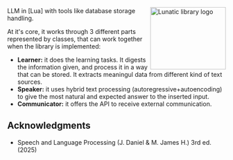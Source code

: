 <img src="[/doc/logo.png](https://media-hosting.imagekit.io/aa314951557d42df/Lunatic-logo-v5.png?Expires=1838676681&Key-Pair-Id=K2ZIVPTIP2VGHC&Signature=I~YpFx92zWoRjnafSU0905HlBistP-48yCRTR38RglBw~vRMgfzyg8CdJSRRR9bJTu~mo71mpsvHC4JzDgqZfGC9X38mgNJM6nn7V94DLPz-PcbUOHiTkREe2unnmADkqQu8Oj23VjylGV8IrFwe0kOKTQJePMLG7gqhrphBRsEsMBqXHx33Y1-s0OpCbkXKkaYYMmZXWObJkivtQdBZAUlO6MlfLHx4PphgtGEEB7ahFvJRnArRfq6S4HRV1RlSl5fpS335ctHvzi4YfC72uqxlqmNQIrwIjq7dMEtsTWoNTgnSnZutazk6QVd6TtEZQRB4PJfXNRv1RPKRkMqkOw__)" align="right" width="174px" height="144px" alt="Lunatic library logo" />
LLM in [Lua] with tools like database storage handling.

At it's core, it works through 3 different parts represented by classes, that can work together when the library is implemented:
* **Learner:** it does the learning tasks. It digests the information given, and process it in a way that can be stored. It extracts meaningul data from different kind of text sources.
* **Speaker:** it uses hybrid text processing (autoregressive+autoencoding) to give the most natural and expected answer to the inserted input.
* **Communicator:** it offers the API to receive external communication.

## Acknowledgments
* Speech and Language Processing (J. Daniel & M. James H.) 3rd ed. (2025)
